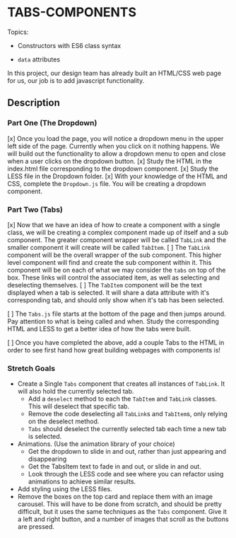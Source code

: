 # TABS-COMPONENTS

Topics:

* Constructors with ES6 class syntax

* `data` attributes

In this project, our design team has already built an HTML/CSS web page for us, our job is to add javascript functionality.

## Description

### Part One (The Dropdown)

[x] Once you load the page, you will notice a dropdown menu in the upper left side of the page. Currently when you click on it nothing          happens. We will build out the functionality to allow a dropdown menu to open and close when a user clicks on the dropdown button.
[x] Study the HTML in the index.html file corresponding to the dropdown component.
[x] Study the LESS file in the Dropdown folder. 
[x] With your knowledge of the HTML and CSS, complete the `Dropdown.js` file. You will be creating a dropdown component.

### Part Two (Tabs)

[x] Now that we have an idea of how to create a component with a single class, we will be creating a complex component made up of itself        and a sub component. The greater component wrapper will be called `TabLink` and the smaller component it will create will be called         `TabItem`.
[ ] The `TabLink` component will be the overall wrapper of the sub component. This higher level component will find and create the sub          component within it. This component will be on each of what we may consider the `tabs` on top of the box. These links will control the      associated item, as well as selecting and deselecting themselves.
[ ] The `TabItem` component will be the text displayed when a tab is selected. It will share a data attribute with it's corresponding tab,      and should only show when it's tab has been selected.

[ ] The `Tabs.js` file starts at the bottom of the page and then jumps around. Pay attention to what is being called and when. Study the        corresponding HTML and LESS to get a better idea of how the tabs were built.

[ ] Once you have completed the above, add a couple Tabs to the HTML in order to see first hand how great building webpages with components     is!

### Stretch Goals

* Create a Single `Tabs` component that creates all instances of `TabLink`. It will also hold the currently selected tab. 
  * Add a `deselect` method to each the `TabItem` and `TabLink` classes. This will deselect that specific tab.
  * Remove the code deselecting all `TabLink`s and `TabItem`s, only relying on the deselect method.
  * `Tabs` should deselect the currently selected tab each time a new tab is selected.
* Animations. (Use the animation library of your choice)
  * Get the dropdown to slide in and out, rather than just appearing and disappearing
  * Get the TabsItem text to fade in and out, or slide in and out.
  * Look through the LESS code and see where you can refactor using animations to achieve similar results.
* Add styling using the LESS files.
* Remove the boxes on the top card and replace them with an image carousel. This will have to be done from scratch, and should be pretty difficult, but it uses the same techniques as the `Tabs` component. Give it a left and right button, and a number of images that scroll as the buttons are pressed.